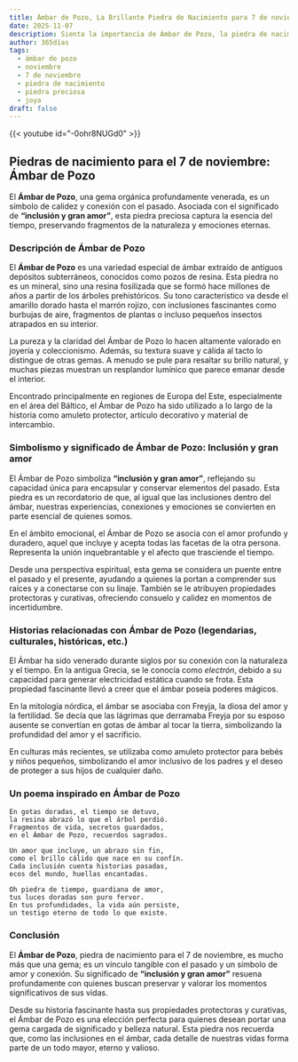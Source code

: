 ```yaml
---
title: Ámbar de Pozo, La Brillante Piedra de Nacimiento para 7 de noviembre
date: 2025-11-07
description: Sienta la importancia de Ámbar de Pozo, la piedra de nacimiento de 7 de noviembre que simboliza Inclusión y gran amor. Deje que su belleza y significado iluminen su día.
author: 365días
tags:
  - ámbar de pozo
  - noviembre
  - 7 de noviembre
  - piedra de nacimiento
  - piedra preciosa
  - joya
draft: false
---
```


{{< youtube id="-0ohr8NUGd0" >}}

## Piedras de nacimiento para el 7 de noviembre: Ámbar de Pozo

El **Ámbar de Pozo**, una gema orgánica profundamente venerada, es un símbolo de calidez y conexión con el pasado. Asociada con el significado de **“inclusión y gran amor”**, esta piedra preciosa captura la esencia del tiempo, preservando fragmentos de la naturaleza y emociones eternas.

### Descripción de Ámbar de Pozo

El **Ámbar de Pozo** es una variedad especial de ámbar extraído de antiguos depósitos subterráneos, conocidos como pozos de resina. Esta piedra no es un mineral, sino una resina fosilizada que se formó hace millones de años a partir de los árboles prehistóricos. Su tono característico va desde el amarillo dorado hasta el marrón rojizo, con inclusiones fascinantes como burbujas de aire, fragmentos de plantas o incluso pequeños insectos atrapados en su interior.

La pureza y la claridad del Ámbar de Pozo lo hacen altamente valorado en joyería y coleccionismo. Además, su textura suave y cálida al tacto lo distingue de otras gemas. A menudo se pule para resaltar su brillo natural, y muchas piezas muestran un resplandor lumínico que parece emanar desde el interior.

Encontrado principalmente en regiones de Europa del Este, especialmente en el área del Báltico, el Ámbar de Pozo ha sido utilizado a lo largo de la historia como amuleto protector, artículo decorativo y material de intercambio.

### Simbolismo y significado de Ámbar de Pozo: Inclusión y gran amor

El Ámbar de Pozo simboliza **“inclusión y gran amor”**, reflejando su capacidad única para encapsular y conservar elementos del pasado. Esta piedra es un recordatorio de que, al igual que las inclusiones dentro del ámbar, nuestras experiencias, conexiones y emociones se convierten en parte esencial de quienes somos.

En el ámbito emocional, el Ámbar de Pozo se asocia con el amor profundo y duradero, aquel que incluye y acepta todas las facetas de la otra persona. Representa la unión inquebrantable y el afecto que trasciende el tiempo.

Desde una perspectiva espiritual, esta gema se considera un puente entre el pasado y el presente, ayudando a quienes la portan a comprender sus raíces y a conectarse con su linaje. También se le atribuyen propiedades protectoras y curativas, ofreciendo consuelo y calidez en momentos de incertidumbre.

### Historias relacionadas con Ámbar de Pozo (legendarias, culturales, históricas, etc.)

El Ámbar ha sido venerado durante siglos por su conexión con la naturaleza y el tiempo. En la antigua Grecia, se le conocía como _electrón_, debido a su capacidad para generar electricidad estática cuando se frota. Esta propiedad fascinante llevó a creer que el ámbar poseía poderes mágicos.

En la mitología nórdica, el ámbar se asociaba con Freyja, la diosa del amor y la fertilidad. Se decía que las lágrimas que derramaba Freyja por su esposo ausente se convertían en gotas de ámbar al tocar la tierra, simbolizando la profundidad del amor y el sacrificio.

En culturas más recientes, se utilizaba como amuleto protector para bebés y niños pequeños, simbolizando el amor inclusivo de los padres y el deseo de proteger a sus hijos de cualquier daño.

### Un poema inspirado en Ámbar de Pozo

```
En gotas doradas, el tiempo se detuvo,  
la resina abrazó lo que el árbol perdió.  
Fragmentos de vida, secretos guardados,  
en el Ámbar de Pozo, recuerdos sagrados.  

Un amor que incluye, un abrazo sin fin,  
como el brillo cálido que nace en su confín.  
Cada inclusión cuenta historias pasadas,  
ecos del mundo, huellas encantadas.  

Oh piedra de tiempo, guardiana de amor,  
tus luces doradas son puro fervor.  
En tus profundidades, la vida aún persiste,  
un testigo eterno de todo lo que existe.  
```

### Conclusión

El **Ámbar de Pozo**, piedra de nacimiento para el 7 de noviembre, es mucho más que una gema; es un vínculo tangible con el pasado y un símbolo de amor y conexión. Su significado de **“inclusión y gran amor”** resuena profundamente con quienes buscan preservar y valorar los momentos significativos de sus vidas.

Desde su historia fascinante hasta sus propiedades protectoras y curativas, el Ámbar de Pozo es una elección perfecta para quienes desean portar una gema cargada de significado y belleza natural. Esta piedra nos recuerda que, como las inclusiones en el ámbar, cada detalle de nuestras vidas forma parte de un todo mayor, eterno y valioso.